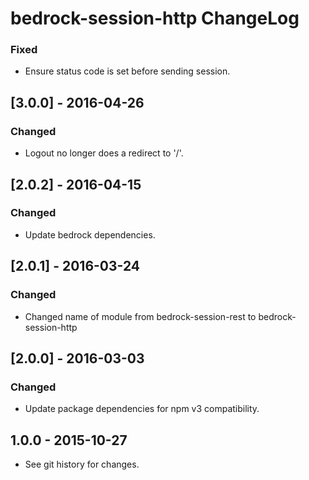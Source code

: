 # bedrock-session-http ChangeLog

### Fixed
- Ensure status code is set before sending session.

## [3.0.0] - 2016-04-26

### Changed
- Logout no longer does a redirect to '/'.

## [2.0.2] - 2016-04-15

### Changed
- Update bedrock dependencies.

## [2.0.1] - 2016-03-24

### Changed
- Changed name of module from bedrock-session-rest to bedrock-session-http

## [2.0.0] - 2016-03-03

### Changed
- Update package dependencies for npm v3 compatibility.

## 1.0.0 - 2015-10-27

- See git history for changes.
